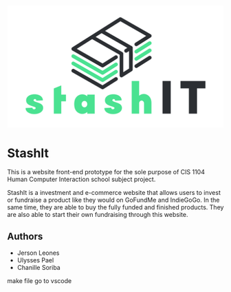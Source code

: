 ![alt text](https://github.com/jrsnleons/StashIt/blob/master/resources/logo.png?raw=true)

# StashIt

This is a website front-end prototype for the sole purpose of CIS 1104 Human Computer Interaction school subject project. 

StashIt is a investment and e-commerce website that allows users to invest or fundraise a product like they would on GoFundMe and IndieGoGo.
In the same time, they are able to buy the fully funded and finished products. They are also able to start their own fundraising through this website. 

## Authors

- Jerson Leones
- Ulysses Pael
- Chanille Soriba

make file go to vscode